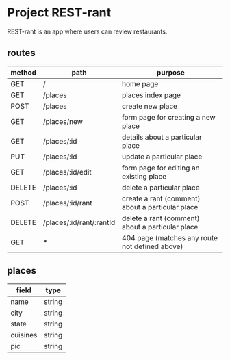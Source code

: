 # Project REST-rant

REST-rant is an app where users can review restaurants.

## routes

| method | path                     | purpose                                          |
| ------ | ------------------------ | ------------------------------------------------ |
| GET    | /                        | home page                                        |
| GET    | /places                  | places index page                                |
| POST   | /places                  | create new place                                 |
| GET    | /places/new              | form page for creating a new place               |
| GET    | /places/:id              | details about a particular place                 |
| PUT    | /places/:id              | update a particular place                        |
| GET    | /places/:id/edit         | form page for editing an existing place          |
| DELETE | /places/:id              | delete a particular place                        |
| POST   | /places/:id/rant         | create a rant (comment) about a particular place |
| DELETE | /places/:id/rant/:rantId | delete a rant (comment) about a particular place |
| GET    | *                        | 404 page (matches any route not defined above)   |

## places

| field    | type   |
| -------- | ------ |
| name     | string |
| city     | string |
| state    | string |
| cuisines | string |
| pic      | string |